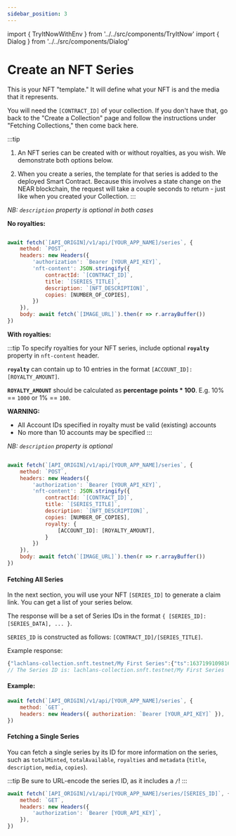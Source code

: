 ```yaml
---
sidebar_position: 3
---
```

import { TryItNowWithEnv } from '../../src/components/TryItNow'
import { Dialog } from '../../src/components/Dialog'

# Create an NFT Series

This is your NFT "template." It will define what your NFT is and the media that it represents.

You will need the `[CONTRACT_ID]` of your collection. If you don't have that, go back to the "Create a Collection" page and follow the instructions under "Fetching Collections," then come back here.

:::tip
1. An NFT series can be created with or without royalties, as you wish. We demonstrate both options below.

2. When you create a series, the template for that series is added to the deployed Smart Contract. Because this involves a state change on the NEAR blockchain, the request will take a couple seconds to return - just like when you created your Collection.
:::

*NB: `description` property is optional in both cases*

**No royalties:**

```js

await fetch(`[API_ORIGIN]/v1/api/[YOUR_APP_NAME]/series`, {
	method: `POST`,
	headers: new Headers({
		'authorization': `Bearer [YOUR_API_KEY]`,
		'nft-content': JSON.stringify({
			contractId: `[CONTRACT_ID]`,
			title: `[SERIES_TITLE]`,
			description: `[NFT_DESCRIPTION]`,
			copies: [NUMBER_OF_COPIES],
		})
	}),
	body: await fetch(`[IMAGE_URL]`).then(r => r.arrayBuffer())
})
```
<TryItNowWithEnv />

**With royalties:**

:::tip
To specify royalties for your NFT series, include optional **`royalty`** property in `nft-content` header.

**`royalty`** can contain up to 10 entries in the format `[ACCOUNT_ID]: [ROYALTY_AMOUNT]`.

**`ROYALTY_AMOUNT`** should be calculated as **percentage points * 100**. E.g. 10% == `1000` or 1% == `100`.

**WARNING:**
- All Account IDs specified in royalty must be valid (existing) accounts
- No more than 10 accounts may be specified
:::

*NB: `description` property is optional*

```js

await fetch(`[API_ORIGIN]/v1/api/[YOUR_APP_NAME]/series`, {
	method: `POST`,
	headers: new Headers({
		'authorization': `Bearer [YOUR_API_KEY]`,
		'nft-content': JSON.stringify({
			contractId: `[CONTRACT_ID]`,
			title: `[SERIES_TITLE]`,
			description: `[NFT_DESCRIPTION]`,
			copies: [NUMBER_OF_COPIES],
			royalty: {
				[ACCOUNT_ID]: [ROYALTY_AMOUNT],
			}
		})
	}),
	body: await fetch(`[IMAGE_URL]`).then(r => r.arrayBuffer())
})
```
<TryItNowWithEnv />

#### Fetching All Series

In the next section, you will use your NFT `[SERIES_ID]` to generate a claim link. You can get a list of your series below.

The response will be a set of Series IDs in the format `{ [SERIES_ID]: [SERIES_DATA], ... }`.

`SERIES_ID` is constructed as follows: `[CONTRACT_ID]/[SERIES_TITLE]`.

Example response:

```js
{"lachlans-collection.snft.testnet/My First Series":{"ts":1637199109816}}
// The Series ID is: lachlans-collection.snft.testnet/My First Series
```

#### Example:

```js
await fetch(`[API_ORIGIN]/v1/api/[YOUR_APP_NAME]/series`, {
	method: `GET`,
	headers: new Headers({ authorization: `Bearer [YOUR_API_KEY]` }),
})
```
<TryItNowWithEnv />

#### Fetching a Single Series

You can fetch a single series by its ID for more information on the series, such as `totalMinted`, `totalAvailable`, `royalties` and `metadata` (`title`, `description`, `media`, `copies`).

:::tip
Be sure to URL-encode the series ID, as it includes a `/`!
:::

```js
await fetch(`[API_ORIGIN]/v1/api/[YOUR_APP_NAME]/series/[SERIES_ID]`, {
	method: `GET`,
	headers: new Headers({
		'authorization': `Bearer [YOUR_API_KEY]`,
	}),
})
```
<TryItNowWithEnv />
<Dialog />
